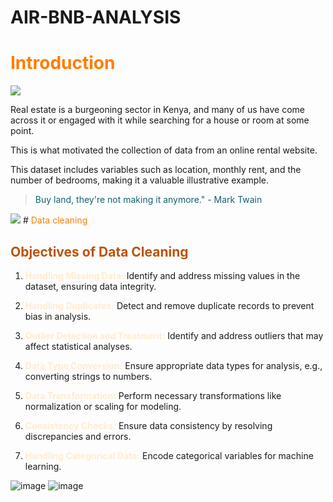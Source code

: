 # AIR-BNB-ANALYSIS

# <font color = "FF7DOO"> Introduction </font>
<img src = "logov2.png">

Real estate is a burgeoning sector in Kenya, and many of us have come across it or engaged with it while searching for a house or room at some point.

This is what motivated the collection of data from an online rental website. 

This dataset includes variables such as location, monthly rent, and the number of bedrooms, making it a valuable illustrative example.

> <font color = "#15616D">Buy land, they're not making it anymore." - Mark Twain</font>

<img src = "https://www.worldbank.org/content/dam/photos/780x439/2017/apr-1/ke-kenya-needs-2-million-more-low-income-homes-building-them-would-boost-its-economic-growth-homepage-780x439.jpg">
# <font color = "FF7DOO"> Data cleaning </font>

<style>
  /* Define custom styles for text and subheadings */
  .text-color {
    color: #FFECD1;
  }

  .subheading-color {
    color: #BC5308;
  }

  }
</style>

## <span class="subheading-color">Objectives of Data Cleaning</span>

1. <span class="text-color">**Handling Missing Data:**</span> Identify and address missing values in the dataset, ensuring data integrity.

2. <span class="text-color">**Handling Duplicates:**</span> Detect and remove duplicate records to prevent bias in analysis.

3. <span class="text-color">**Outlier Detection and Treatment:**</span> Identify and address outliers that may affect statistical analyses.

4. <span class="text-color">**Data Type Conversion:**</span> Ensure appropriate data types for analysis, e.g., converting strings to numbers.

5. <span class="text-color">**Data Transformation:**</span> Perform necessary transformations like normalization or scaling for modeling.

6. <span class="text-color">**Consistency Checks:**</span> Ensure data consistency by resolving discrepancies and errors.

7. <span class="text-color">**Handling Categorical Data:**</span> Encode categorical variables for machine learning.




![image](https://github.com/eltonmwema/AIR-BNB-ANALYSIS/assets/87186427/a63fee7b-307a-45d8-9487-09e6a969b960)
![image](https://github.com/eltonmwema/AIR-BNB-ANALYSIS/assets/87186427/9d72b95b-3147-431a-9ce6-ca757449de2e)
